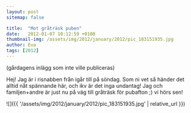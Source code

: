 ```yaml
---
layout: post
sitemap: false

title:  "Mot gråträsk puben"
date:   2012-01-07 10:12:59 +0100
thumbnail-img: /assets/img/2012/january/2012/pic_183151935.jpg
author: Eva
tags: [2012]
---
```


(gårdagens inlägg som inte ville publiceras)

Hej! Jag är i risnabben från igår till på söndag. Som ni vet så händer det alltid nåt spännande här, och ikv är det inga undantag! Jag och familjen+andre är just nu på väg till gråträsk för pubafton ;) vi hörs sen!

![]({{ '/assets/img/2012/january/2012/pic_183151935.jpg'  | relative_url }})

